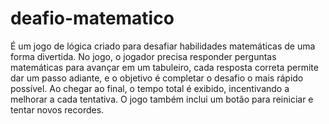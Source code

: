 # deafio-matematico


É um jogo de lógica criado para desafiar habilidades matemáticas de uma forma divertida.
No jogo, o jogador precisa responder perguntas matemáticas para avançar em um tabuleiro, cada resposta correta permite dar um passo adiante, e o objetivo é completar o desafio o mais rápido possível. Ao chegar ao final, o tempo total é exibido, incentivando a melhorar a cada tentativa. O jogo também inclui um botão para reiniciar e tentar novos recordes. 

